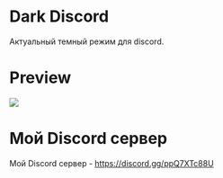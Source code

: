 # Dark Discord 
Актуальный темный режим для discord.

# Preview
<img src="https://i.ibb.co/Yf3t0ht/image.png"/>

# Мой Discord сервер
Мой Discord сервер - https://discord.gg/ppQ7XTc88U
